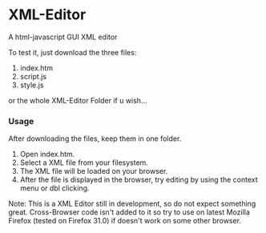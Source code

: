 XML-Editor
==========

A html-javascript GUI XML editor

To test it, just download the three files:

1. index.htm
2. script.js
3. style.js

or the whole XML-Editor Folder if u wish...

### Usage
After downloading the files, keep them in one folder.

1. Open index.htm.
2. Select a XML file from your filesystem.
3. The XML file will be loaded on your browser.
4. After the file is displayed in the browser, try editing by using the context menu or dbl clicking.


Note: This is a XML Editor still in development, so do not expect something great. Cross-Browser code isn't added to it so try to use on latest Mozilla Firefox (tested on Firefox 31.0) if doesn't work on some other browser.
